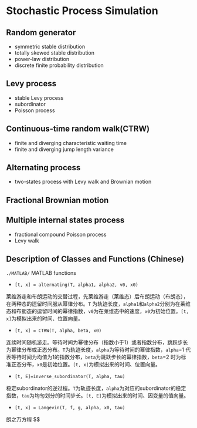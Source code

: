 # Stochastic Process Simulation
## Random generator 
- symmetric stable distribution
- totally skewed stable distribution
- power-law distribution
- discrete finite probability distribution

## Levy process
- stable Levy process
- subordinator
- Poisson process
## Continuous-time random walk(CTRW)
- finite and diverging characteristic waiting time
- finite and diverging jump length variance 
## Alternating process
- two-states process with Levy walk and Brownian motion
## Fractional Brownian motion

## Multiple internal states process
- fractional compound Poisson process
- Levy walk

## Description of Classes and Functions (Chinese)
`./MATLAB/` MATLAB functions

- `[t, x] = alternating(T, alpha1, alpha2, v0, x0)`

莱维游走和布朗运动的交替过程，先莱维游走（莱维态）后布朗运动（布朗态），在两种态的逗留时间服从幂律分布。`T` 为轨迹长度，`alpha1`和`alpha2`分别为在莱维态和布朗态的逗留时间的幂律指数，`v0`为在莱维态中的速度，`x0`为初始位置。`[t, x]`为模拟出来的时间、位置向量。

- `[t, x] = CTRW(T, alpha, beta, x0)`

连续时间随机游走。等待时间为幂律分布（指数小于1）或者指数分布，跳跃步长为幂律分布或正态分布。`T`为轨迹长度，`alpha`为等待时间的幂律指数，`alpha`=1 代表等待时间为均值为1的指数分布，`beta`为跳跃步长的幂律指数，`beta`=2 时为标准正态分布，`x0`是初始位置。`[t, x]`为模拟出来的时间、位置向量。

- `[t, E]=inverse_subordinator(T, alpha, tau)`

稳定subordinator的逆过程。`T`为轨迹长度，`alpha`为对应的subordinator的稳定指数，`tau`为均匀划分的时间步长。`[t, E]`为模拟出来的时间、因变量的值向量。

- `[t, x] = Langevin(T, f, g, alpha, x0, tau)`

朗之万方程 $$